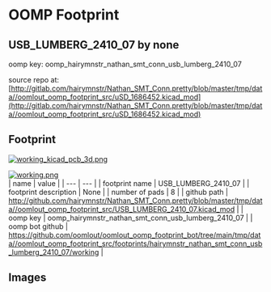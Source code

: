 # OOMP Footprint  
## USB_LUMBERG_2410_07  by none  
  
oomp key: oomp_hairymnstr_nathan_smt_conn_usb_lumberg_2410_07  
  
source repo at: [http://gitlab.com/hairymnstr/Nathan_SMT_Conn.pretty/blob/master/tmp/data//oomlout_oomp_footprint_src/uSD_1686452.kicad_mod](http://gitlab.com/hairymnstr/Nathan_SMT_Conn.pretty/blob/master/tmp/data//oomlout_oomp_footprint_src/uSD_1686452.kicad_mod)  
## Footprint  
  
[![working_kicad_pcb_3d.png](working_kicad_pcb_3d_600.png)](working_kicad_pcb_3d.png)  
  
[![working.png](working_600.png)](working.png)  
| name | value | 
| --- | --- | 
| footprint name | USB_LUMBERG_2410_07 | 
| footprint description | None | 
| number of pads | 8 | 
| github path | http://github.com/hairymnstr/Nathan_SMT_Conn.pretty/blob/master/tmp/data//oomlout_oomp_footprint_src/USB_LUMBERG_2410_07.kicad_mod | 
| oomp key | oomp_hairymnstr_nathan_smt_conn_usb_lumberg_2410_07 | 
| oomp bot github | https://github.com/oomlout/oomlout_oomp_footprint_bot/tree/main/tmp/data//oomlout_oomp_footprint_src/footprints/hairymnstr_nathan_smt_conn_usb_lumberg_2410_07/working | 
## Images  
